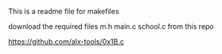 This is a readme file for makefiles

download the required files m.h main.c school.c from this repo

https://github.com/alx-tools/0x1B.c
